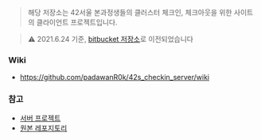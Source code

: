 >  해당 저장소는 42서울 본과정생들의 클러스터 체크인, 체크아웃을 위한 사이트의 클라이언트 프로젝트입니다.

> ⚠️ 2021.6.24 기준, [bitbucket 저장소](https://bitbucket.org/42seoul/checkin_front/src/master/)로 이전되었습니다



### Wiki
- https://github.com/padawanR0k/42s_checkin_server/wiki

### 참고
- [서버 프로젝트](https://github.com/padawanR0k/42s_checkin_server)
- [원본 레포지토리](https://github.com/42CivicHacking/42_checkIn)
